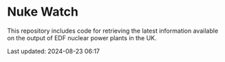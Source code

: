 # Nuke Watch

This repository includes code for retrieving the latest information available on the output of EDF nuclear power plants in the UK.

Last updated: 2024-08-23 06:17
